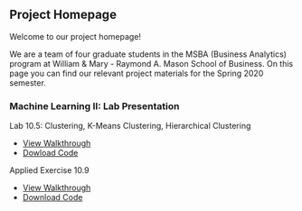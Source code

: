 ## Project Homepage

Welcome to our project homepage! 

We are a team of four graduate students in the MSBA (Business Analytics) program at William & Mary - Raymond A. Mason School of Business. On this page you can find our relevant project materials for the Spring 2020 semester.

### Machine Learning II: Lab Presentation

Lab 10.5: Clustering, K-Means Clustering, Hierarchical Clustering
- [View Walkthrough](ProjectFiles/Lab10-5_Clustering.html)
- [Dowload Code](ProjectFiles/Lab10-5_Clustering.Rmd)

Applied Exercise 10.9
- [View Walkthrough](ProjectFiles/AppliedExercise10-9.html)
- [Download Code](ProjectFiles/AppliedExercise10-9.Rmd)


